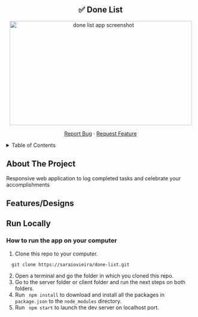 <!-- INTRO -->
<div align="center">
	<h2 align="center">✅ Done List</h2>
	<p align="center">
		<img width="487px" height="279" src="https://github.com/saraiovieira/done-list/assets/74243584/58b75ad2-c2d7-4748-9819-5b42e2b6ddc5" alt="done list app screenshot" />
	</p>
  <p align="center">
    <a href="https://github.com/saraiovieira/done-list/issues">Report Bug</a>
    ·
    <a href="https://github.com/saraiovieira/done-list/issues">Request Feature</a>
  </p>
</div>

<details>
  <summary>Table of Contents</summary>
      <ul>
        <li><a href="#about-the-project">About The Project</a></li>
        <li><a href="#run-locally"> Run Locally </a></li>
      </ul>
</details>
<!-- ABOUT THE PROJECT -->

## About The Project

Responsive web application to log completed tasks and celebrate your accomplishments

<!-- Features/Designs -->

## Features/Designs



<!-- RUN LOCALLY-->

## Run Locally

### How to run the app on your computer

1. Clone this repo to your computer.
```
  git clone https://saraiovieira/done-list.git
```
2. Open a terminal and go the folder in which you cloned this repo.
3. Go to the server folder or client folder and run the next steps on both folders.
4. Run ``` npm install``` to download and install all the packages in `package.json`
   to the `node_modules` directory.
5. Run ``` npm start``` to launch the dev server on localhost port.
